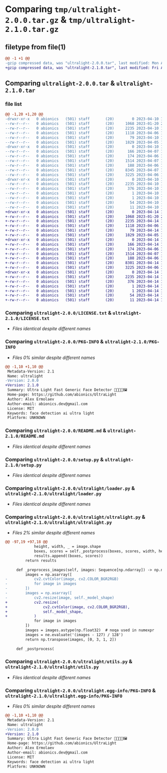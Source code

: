# Comparing `tmp/ultralight-2.0.0.tar.gz` & `tmp/ultralight-2.1.0.tar.gz`

## filetype from file(1)

```diff
@@ -1 +1 @@
-gzip compressed data, was "ultralight-2.0.0.tar", last modified: Mon Apr 10 17:17:27 2023, max compression
+gzip compressed data, was "ultralight-2.1.0.tar", last modified: Fri Apr 14 14:52:20 2023, max compression
```

## Comparing `ultralight-2.0.0.tar` & `ultralight-2.1.0.tar`

### file list

```diff
@@ -1,20 +1,20 @@
-drwxr-xr-x   0 abionics   (501) staff       (20)        0 2023-04-10 17:17:27.157510 ultralight-2.0.0/
--rw-r--r--   0 abionics   (501) staff       (20)     1068 2023-01-20 20:49:15.000000 ultralight-2.0.0/LICENSE.txt
--rw-r--r--   0 abionics   (501) staff       (20)     2235 2023-04-10 17:17:27.157574 ultralight-2.0.0/PKG-INFO
--rw-r--r--   0 abionics   (501) staff       (20)     1118 2023-04-06 17:02:58.000000 ultralight-2.0.0/README.md
--rw-r--r--   0 abionics   (501) staff       (20)       79 2023-04-10 17:17:27.157793 ultralight-2.0.0/setup.cfg
--rw-r--r--   0 abionics   (501) staff       (20)     1829 2023-04-05 13:57:36.000000 ultralight-2.0.0/setup.py
-drwxr-xr-x   0 abionics   (501) staff       (20)        0 2023-04-10 17:17:27.156768 ultralight-2.0.0/ultralight/
--rw-r--r--   0 abionics   (501) staff       (20)      166 2023-04-07 13:03:47.000000 ultralight-2.0.0/ultralight/__init__.py
--rw-r--r--   0 abionics   (501) staff       (20)      174 2023-04-06 16:44:43.000000 ultralight-2.0.0/ultralight/exceptions.py
--rw-r--r--   0 abionics   (501) staff       (20)     1514 2023-04-07 13:14:59.000000 ultralight-2.0.0/ultralight/loader.py
--rw-r--r--   0 abionics   (501) staff       (20)      188 2023-04-06 17:02:58.000000 ultralight-2.0.0/ultralight/types.py
--rw-r--r--   0 abionics   (501) staff       (20)     8345 2023-04-07 13:07:42.000000 ultralight-2.0.0/ultralight/ultralight.py
--rw-r--r--   0 abionics   (501) staff       (20)     3225 2023-04-06 16:52:40.000000 ultralight-2.0.0/ultralight/utils.py
-drwxr-xr-x   0 abionics   (501) staff       (20)        0 2023-04-10 17:17:27.157419 ultralight-2.0.0/ultralight.egg-info/
--rw-r--r--   0 abionics   (501) staff       (20)     2235 2023-04-10 17:17:27.000000 ultralight-2.0.0/ultralight.egg-info/PKG-INFO
--rw-r--r--   0 abionics   (501) staff       (20)      376 2023-04-10 17:17:27.000000 ultralight-2.0.0/ultralight.egg-info/SOURCES.txt
--rw-r--r--   0 abionics   (501) staff       (20)        1 2023-04-10 17:17:27.000000 ultralight-2.0.0/ultralight.egg-info/dependency_links.txt
--rw-r--r--   0 abionics   (501) staff       (20)        1 2023-04-10 17:17:27.000000 ultralight-2.0.0/ultralight.egg-info/not-zip-safe
--rw-r--r--   0 abionics   (501) staff       (20)       54 2023-04-10 17:17:27.000000 ultralight-2.0.0/ultralight.egg-info/requires.txt
--rw-r--r--   0 abionics   (501) staff       (20)       11 2023-04-10 17:17:27.000000 ultralight-2.0.0/ultralight.egg-info/top_level.txt
+drwxr-xr-x   0 abionics   (501) staff       (20)        0 2023-04-14 14:52:20.410391 ultralight-2.1.0/
+-rw-r--r--   0 abionics   (501) staff       (20)     1068 2023-01-20 20:49:15.000000 ultralight-2.1.0/LICENSE.txt
+-rw-r--r--   0 abionics   (501) staff       (20)     2235 2023-04-14 14:52:20.410516 ultralight-2.1.0/PKG-INFO
+-rw-r--r--   0 abionics   (501) staff       (20)     1118 2023-04-06 17:02:58.000000 ultralight-2.1.0/README.md
+-rw-r--r--   0 abionics   (501) staff       (20)       79 2023-04-14 14:52:20.410810 ultralight-2.1.0/setup.cfg
+-rw-r--r--   0 abionics   (501) staff       (20)     1829 2023-04-05 13:57:36.000000 ultralight-2.1.0/setup.py
+drwxr-xr-x   0 abionics   (501) staff       (20)        0 2023-04-14 14:52:20.408563 ultralight-2.1.0/ultralight/
+-rw-r--r--   0 abionics   (501) staff       (20)      166 2023-04-14 14:52:03.000000 ultralight-2.1.0/ultralight/__init__.py
+-rw-r--r--   0 abionics   (501) staff       (20)      174 2023-04-06 16:44:43.000000 ultralight-2.1.0/ultralight/exceptions.py
+-rw-r--r--   0 abionics   (501) staff       (20)     1514 2023-04-07 13:14:59.000000 ultralight-2.1.0/ultralight/loader.py
+-rw-r--r--   0 abionics   (501) staff       (20)      188 2023-04-06 17:02:58.000000 ultralight-2.1.0/ultralight/types.py
+-rw-r--r--   0 abionics   (501) staff       (20)     8301 2023-04-14 14:50:15.000000 ultralight-2.1.0/ultralight/ultralight.py
+-rw-r--r--   0 abionics   (501) staff       (20)     3225 2023-04-06 16:52:40.000000 ultralight-2.1.0/ultralight/utils.py
+drwxr-xr-x   0 abionics   (501) staff       (20)        0 2023-04-14 14:52:20.410257 ultralight-2.1.0/ultralight.egg-info/
+-rw-r--r--   0 abionics   (501) staff       (20)     2235 2023-04-14 14:52:20.000000 ultralight-2.1.0/ultralight.egg-info/PKG-INFO
+-rw-r--r--   0 abionics   (501) staff       (20)      376 2023-04-14 14:52:20.000000 ultralight-2.1.0/ultralight.egg-info/SOURCES.txt
+-rw-r--r--   0 abionics   (501) staff       (20)        1 2023-04-14 14:52:20.000000 ultralight-2.1.0/ultralight.egg-info/dependency_links.txt
+-rw-r--r--   0 abionics   (501) staff       (20)        1 2023-04-14 14:52:20.000000 ultralight-2.1.0/ultralight.egg-info/not-zip-safe
+-rw-r--r--   0 abionics   (501) staff       (20)       54 2023-04-14 14:52:20.000000 ultralight-2.1.0/ultralight.egg-info/requires.txt
+-rw-r--r--   0 abionics   (501) staff       (20)       11 2023-04-14 14:52:20.000000 ultralight-2.1.0/ultralight.egg-info/top_level.txt
```

### Comparing `ultralight-2.0.0/LICENSE.txt` & `ultralight-2.1.0/LICENSE.txt`

 * *Files identical despite different names*

### Comparing `ultralight-2.0.0/PKG-INFO` & `ultralight-2.1.0/PKG-INFO`

 * *Files 0% similar despite different names*

```diff
@@ -1,10 +1,10 @@
 Metadata-Version: 2.1
 Name: ultralight
-Version: 2.0.0
+Version: 2.1.0
 Summary: Ultra Light Fast Generic Face Detector 👨‍👩‍👧‍👦🖼
 Home-page: https://github.com/abionics/UltraLight
 Author: Alex Ermolaev
 Author-email: abionics.dev@gmail.com
 License: MIT
 Keywords: face detection ai ultra light
 Platform: UNKNOWN
```

### Comparing `ultralight-2.0.0/README.md` & `ultralight-2.1.0/README.md`

 * *Files identical despite different names*

### Comparing `ultralight-2.0.0/setup.py` & `ultralight-2.1.0/setup.py`

 * *Files identical despite different names*

### Comparing `ultralight-2.0.0/ultralight/loader.py` & `ultralight-2.1.0/ultralight/loader.py`

 * *Files identical despite different names*

### Comparing `ultralight-2.0.0/ultralight/ultralight.py` & `ultralight-2.1.0/ultralight/ultralight.py`

 * *Files 2% similar despite different names*

```diff
@@ -97,19 +97,18 @@
             height, width, _ = image.shape
             boxes, scores = self._postprocess(boxes, scores, width, height, fit_to_image)
             results.append((boxes, scores))
         return results
 
     def _preprocess_images(self, images: Sequence[np.ndarray]) -> np.ndarray:
         images = np.asarray([
-            cv2.cvtColor(image, cv2.COLOR_BGR2RGB)
-            for image in images
-        ])
-        images = np.asarray([
-            cv2.resize(image, self._model_shape)
+            cv2.resize(
+                cv2.cvtColor(image, cv2.COLOR_BGR2RGB),
+                self._model_shape,
+            )
             for image in images
         ])
         images = images.astype(np.float32)  # noqa used in numexpr
         images = ne.evaluate('(images - 127) / 128')
         return np.transpose(images, [0, 3, 1, 2])
 
     def _postprocess(
```

### Comparing `ultralight-2.0.0/ultralight/utils.py` & `ultralight-2.1.0/ultralight/utils.py`

 * *Files identical despite different names*

### Comparing `ultralight-2.0.0/ultralight.egg-info/PKG-INFO` & `ultralight-2.1.0/ultralight.egg-info/PKG-INFO`

 * *Files 0% similar despite different names*

```diff
@@ -1,10 +1,10 @@
 Metadata-Version: 2.1
 Name: ultralight
-Version: 2.0.0
+Version: 2.1.0
 Summary: Ultra Light Fast Generic Face Detector 👨‍👩‍👧‍👦🖼
 Home-page: https://github.com/abionics/UltraLight
 Author: Alex Ermolaev
 Author-email: abionics.dev@gmail.com
 License: MIT
 Keywords: face detection ai ultra light
 Platform: UNKNOWN
```

